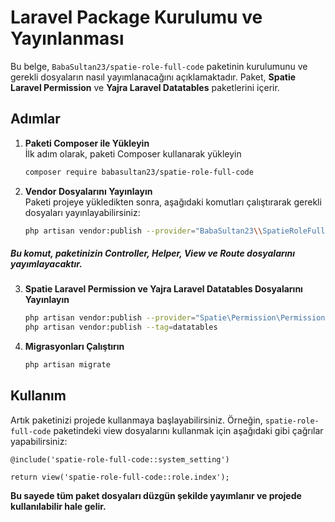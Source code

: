 # Laravel Package Kurulumu ve Yayınlanması

Bu belge, `BabaSultan23/spatie-role-full-code` paketinin kurulumunu ve gerekli dosyaların nasıl yayımlanacağını
açıklamaktadır. Paket, **Spatie Laravel Permission** ve **Yajra Laravel Datatables** paketlerini içerir.

## Adımlar

1. **Paketi Composer ile Yükleyin**  
   İlk adım olarak, paketi Composer kullanarak yükleyin
   ```bash
   composer require babasultan23/spatie-role-full-code

2. **Vendor Dosyalarını Yayınlayın**  
   Paketi projeye yükledikten sonra, aşağıdaki komutları çalıştırarak gerekli dosyaları yayınlayabilirsiniz:
   ```bash
   php artisan vendor:publish --provider="BabaSultan23\\SpatieRoleFullCode\\SpatieRoleFullCodeServiceProvider"

##### Bu komut, paketinizin Controller, Helper, View ve Route dosyalarını yayımlayacaktır.

3. **Spatie Laravel Permission ve Yajra Laravel Datatables Dosyalarını Yayınlayın**

   ```bash
   php artisan vendor:publish --provider="Spatie\Permission\PermissionServiceProvider"
   php artisan vendor:publish --tag=datatables

4. **Migrasyonları Çalıştırın**

   ```bash
   php artisan migrate

## Kullanım

Artık paketinizi projede kullanmaya başlayabilirsiniz. Örneğin, `spatie-role-full-code` paketindeki view dosyalarını
kullanmak için aşağıdaki gibi çağrılar yapabilirsiniz:

    @include('spatie-role-full-code::system_setting')

    return view('spatie-role-full-code::role.index');

**Bu sayede tüm paket dosyaları düzgün şekilde yayımlanır ve projede kullanılabilir hale gelir.**
